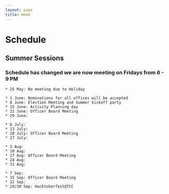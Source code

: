 ```yaml
---
layout: page
title: Home
---
```


# Schedule
## Summer Sessions
### **Schedule has changed** we are now meeting on Fridays from 6 - 9 PM

```
* 25 May: No meeting due to Holiday

* 1 June: Nominations for all offices will be accepted
* 8 June: Election Meeting and Summer kickoff party
* 15 June: Activity Planning day
* 22 June: Officer Board Meeting
* 29 June:

* 6 July:
* 13 July:
* 20 July: Officer Board Meeting
* 27 July:

* 3 Aug:
* 10 Aug:
* 17 Aug: Officer Board Meeting
* 24 Aug:
* 31 Aug:

* 7 Sep:
* 15 Sep: Officer Board Meeting
* 22 Sep:
* 29/30 Sep: Hacktoberfest@TCC
```
